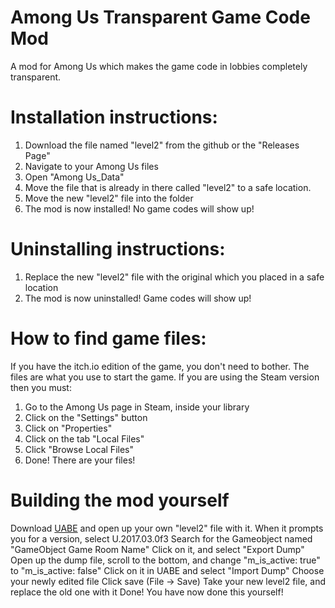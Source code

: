 # Among Us Transparent Game Code Mod
A mod for Among Us which makes the game code in lobbies completely transparent.

# Installation instructions:
1. Download the file named "level2" from the github or the "Releases Page"
2. Navigate to your Among Us files
3. Open "Among Us_Data"
4. Move the file that is already in there called "level2" to a safe location.
5. Move the new "level2" file into the folder
6. The mod is now installed! No game codes will show up!

# Uninstalling instructions:

1. Replace the new "level2" file with the original which you placed in a safe location
2. The mod is now uninstalled! Game codes will show up!


# How to find game files:
If you have the itch.io edition of the game, you don't need to bother. The files are what you use to start the game.
If you are using the Steam version then you must:
1. Go to the Among Us page in Steam, inside your library
2. Click on the "Settings" button
3. Click on "Properties"
4. Click on the tab "Local Files"
5. Click "Browse Local Files"
6. Done! There are your files!

# Building the mod yourself
Download [UABE](https://github.com/DerPopo/UABE) and open up your own "level2" file with it.
When it prompts you for a version, select U.2017.03.0f3
Search for the Gameobject named "GameObject Game Room Name"
Click on it, and select "Export Dump"
Open up the dump file, scroll to the bottom, and change "m_is_active: true" to "m_is_active: false"
Click on it in UABE and select "Import Dump"
Choose your newly edited file
Click save (File -> Save)
Take your new level2 file, and replace the old one with it
Done! You have now done this yourself!

